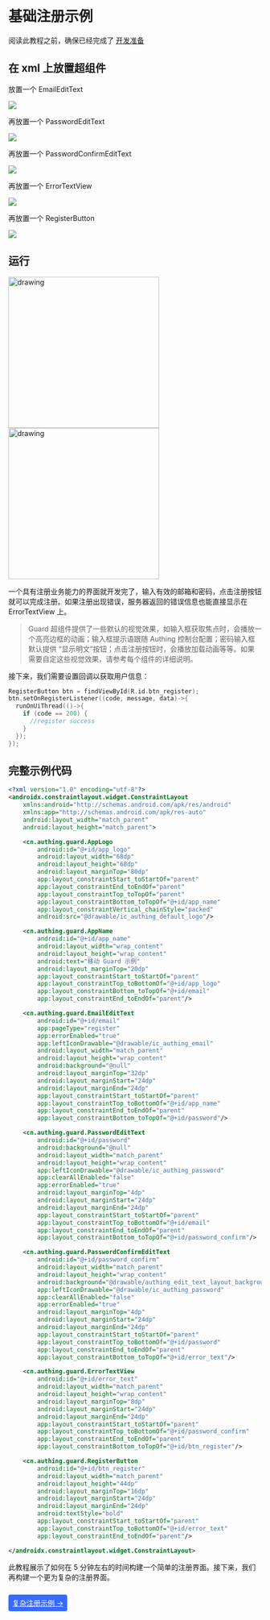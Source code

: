 # 基础注册示例

<LastUpdated/>

阅读此教程之前，确保已经完成了 [开发准备](/reference/sdk-for-android/develop.md)

## 在 xml 上放置超组件

放置一个 EmailEditText

![](./images/register1.png)

再放置一个 PasswordEditText

![](./images/register2.png)

再放置一个 PasswordConfirmEditText

![](./images/register3.png)

再放置一个 ErrorTextView

![](./images/register4.png)

再放置一个 RegisterButton

![](./images/register5.png)

## 运行

<img src="./images/register6.png" alt="drawing" width="300"/>

<img src="./images/register7.png" alt="drawing" width="300"/>

一个具有注册业务能力的界面就开发完了，输入有效的邮箱和密码，点击注册按钮就可以完成注册。如果注册出现错误，服务器返回的错误信息也能直接显示在 ErrorTextView 上。

>Guard 超组件提供了一些默认的视觉效果，如输入框获取焦点时，会播放一个高亮边框的动画；输入框提示语跟随 Authing 控制台配置；密码输入框默认提供 “显示明文”按钮；点击注册按钮时，会播放加载动画等等。如果需要自定这些视觉效果，请参考每个组件的详细说明。

接下来，我们需要设置回调以获取用户信息：

```swift
RegisterButton btn = findViewById(R.id.btn_register);
btn.setOnRegisterListener((code, message, data)->{
  runOnUiThread(()->{
    if (code == 200) {
      //register success
    }
  });
});
```

## 完整示例代码

```xml
<?xml version="1.0" encoding="utf-8"?>
<androidx.constraintlayout.widget.ConstraintLayout
    xmlns:android="http://schemas.android.com/apk/res/android"
    xmlns:app="http://schemas.android.com/apk/res-auto"
    android:layout_width="match_parent"
    android:layout_height="match_parent">

    <cn.authing.guard.AppLogo
        android:id="@+id/app_logo"
        android:layout_width="68dp"
        android:layout_height="68dp"
        android:layout_marginTop="80dp"
        app:layout_constraintStart_toStartOf="parent"
        app:layout_constraintEnd_toEndOf="parent"
        app:layout_constraintTop_toTopOf="parent"
        app:layout_constraintBottom_toTopOf="@+id/app_name"
        app:layout_constraintVertical_chainStyle="packed"
        android:src="@drawable/ic_authing_default_logo"/>

    <cn.authing.guard.AppName
        android:id="@+id/app_name"
        android:layout_width="wrap_content"
        android:layout_height="wrap_content"
        android:text="移动 Guard 示例"
        android:layout_marginTop="20dp"
        app:layout_constraintStart_toStartOf="parent"
        app:layout_constraintTop_toBottomOf="@+id/app_logo"
        app:layout_constraintBottom_toTopOf="@+id/email"
        app:layout_constraintEnd_toEndOf="parent"/>

    <cn.authing.guard.EmailEditText
        android:id="@+id/email"
        app:pageType="register"
        app:errorEnabled="true"
        app:leftIconDrawable="@drawable/ic_authing_email"
        android:layout_width="match_parent"
        android:layout_height="wrap_content"
        android:background="@null"
        android:layout_marginTop="32dp"
        android:layout_marginStart="24dp"
        android:layout_marginEnd="24dp"
        app:layout_constraintStart_toStartOf="parent"
        app:layout_constraintTop_toBottomOf="@+id/app_name"
        app:layout_constraintEnd_toEndOf="parent"
        app:layout_constraintBottom_toTopOf="@+id/password"/>

    <cn.authing.guard.PasswordEditText
        android:id="@+id/password"
        android:background="@null"
        android:layout_width="match_parent"
        android:layout_height="wrap_content"
        app:leftIconDrawable="@drawable/ic_authing_password"
        app:clearAllEnabled="false"
        app:errorEnabled="true"
        android:layout_marginTop="4dp"
        android:layout_marginStart="24dp"
        android:layout_marginEnd="24dp"
        app:layout_constraintStart_toStartOf="parent"
        app:layout_constraintTop_toBottomOf="@+id/email"
        app:layout_constraintEnd_toEndOf="parent"
        app:layout_constraintBottom_toTopOf="@+id/password_confirm"/>

    <cn.authing.guard.PasswordConfirmEditText
        android:id="@+id/password_confirm"
        android:layout_width="match_parent"
        android:layout_height="wrap_content"
        android:background="@drawable/authing_edit_text_layout_background"
        app:leftIconDrawable="@drawable/ic_authing_password"
        app:clearAllEnabled="false"
        app:errorEnabled="true"
        android:layout_marginTop="4dp"
        android:layout_marginStart="24dp"
        android:layout_marginEnd="24dp"
        app:layout_constraintStart_toStartOf="parent"
        app:layout_constraintTop_toBottomOf="@+id/password"
        app:layout_constraintEnd_toEndOf="parent"
        app:layout_constraintBottom_toTopOf="@+id/error_text"/>

    <cn.authing.guard.ErrorTextView
        android:id="@+id/error_text"
        android:layout_width="match_parent"
        android:layout_height="wrap_content"
        android:layout_marginTop="8dp"
        android:layout_marginStart="24dp"
        android:layout_marginEnd="24dp"
        app:layout_constraintStart_toStartOf="parent"
        app:layout_constraintTop_toBottomOf="@+id/password_confirm"
        app:layout_constraintEnd_toEndOf="parent"
        app:layout_constraintBottom_toTopOf="@+id/btn_register"/>

    <cn.authing.guard.RegisterButton
        android:id="@+id/btn_register"
        android:layout_width="match_parent"
        android:layout_height="44dp"
        android:layout_marginTop="16dp"
        android:layout_marginStart="24dp"
        android:layout_marginEnd="24dp"
        android:textStyle="bold"
        app:layout_constraintStart_toStartOf="parent"
        app:layout_constraintTop_toBottomOf="@+id/error_text"
        app:layout_constraintEnd_toEndOf="parent"/>

</androidx.constraintlayout.widget.ConstraintLayout>
```

此教程展示了如何在 5 分钟左右的时间构建一个简单的注册界面。接下来，我们再构建一个更为复杂的注册界面。

<br>
<span style="background-color: #396aff;a:link:color:#FFF;padding:8px;border-radius: 4px;"><a href="./advanced-register.html" style="color:#FFF;">复杂注册示例 →</a>
</span>
